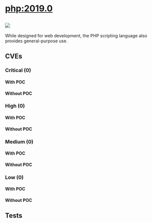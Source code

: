 # [php:2019.0](https://hub.docker.com/_/php?tab=tags)
![](https://img.shields.io/static/v1?label=tag&message=2019.0&color=blue)
---
<p>
While designed for web development, the PHP scripting language also provides general-purpose use.
</p>

## CVEs
### Critical (0)
#### With POC

#### Without POC


### High (0)
#### With POC

#### Without POC


### Medium (0)
#### With POC

#### Without POC


### Low (0)
#### With POC

#### Without POC


## Tests
